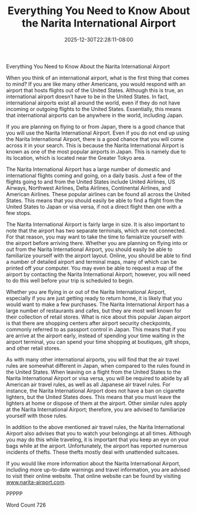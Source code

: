 ﻿---
title: "Everything You Need to Know About the Narita International Airport"
date: 2025-12-30T22:28:11-08:00
description: "International Airports Tips for Web Success"
featured_image: "/images/International Airports.jpg"
tags: ["International Airports"]
---

Everything You Need to Know About the Narita International Airport

When you think of an international airport, what is the first thing that comes to mind?  If you are like many other Americans, you would respond with an airport that hosts flights out of the United States.  Although this is true, an international airport doesn’t have to be in the United States.  In fact, international airports exist all around the world, even if they do not have incoming or outgoing flights to the United States. Essentially, this means that international airports can be anywhere in the world, including Japan.

If you are planning on flying to or from Japan, there is a good chance that you will use the Narita International Airport. Even if you do not end up using the Narita International Airport, there is a good chance that you will come across it in your search. This is because the Narita International Airport is known as one of the most popular airports in Japan. This is namely due to its location, which is located near the Greater Tokyo area.  

The Narita International Airport has a large number of domestic and international flights coming and going, on a daily basis.  Just a few of the flights going to and from the United States include United Airlines, US Airways, Northwest Airlines, Delta Airlines, Continental Airlines, and American Airlines.  These popular airlines can be found all across the United States. This means that you should easily be able to find a flight from the United States to Japan or visa versa, if not a direct flight then one with a few stops.

The Narita International Airport is fairly large in size. It is also important to note that the airport has two separate terminals, which are not connected. For that reason, you may want to take the time to famialrize yourself with the airport before arriving there.  Whether you are planning on flying into or out from the Narita International Airport, you should easily be able to familiarize yourself with the airport layout.  Online, you should be able to find a number of detailed airport and terminal maps, many of which can be printed off your computer.  You may even be able to request a map of the airport by contacting the Narita International Airport; however, you will need to do this well before your trip is scheduled to begin.

Whether you are flying in or out of the Narita International Airport, especially if you are just getting ready to return home, it is likely that you would want to make a few purchases.  The Narita International Airport has a large number of restaurants and cafes, but they are most well known for their collection of retail stores.  What is nice about this popular Japan airport is that there are shopping centers after airport security checkpoints, commonly referred to as passport control in Japan. This means that if you are arrive at the airport early, instead of spending your time waiting in the airport terminal, you can spend your time shopping at boutiques, gift shops, and other retail stores.

As with many other international airports, you will find that the air travel rules are somewhat different in Japan, when compared to the rules found in the United States.  When leaving on a flight from the United States to the Narita International Airport or visa versa, you will be required to abide by all American air travel rules, as well as all Japanese air travel rules. For instance, the Narita International Airport does not have a ban on cigarette lighters, but the United States does. This means that you must leave the lighters at home or dispose of them at the airport.  Other similar rules apply at the Narita International Airport; therefore, you are advised to familiarize yourself with those rules.

In addition to the above mentioned air travel rules, the Narita International Airport also advises that you to watch your belongings at all times. Although you may do this while traveling, it is important that you keep an eye on your bags while at the airport. Unfortunately, the airport has reported numerous incidents of thefts. These thefts mostly deal with unattended suitcases.

If you would like more information about the Narita International Airport, including more up-to-date warnings and travel information, you are advised to visit their online website.  That online website can be found by visiting www.narita-airport.com.  

PPPPP

Word Count 726




